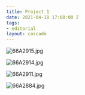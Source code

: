 ```yaml
---
title: Project 1
date: 2021-04-18 17:08:00 Z
tags:
- editorial
layout: cascade
---
```


![66A2915.jpg](/uploads/66A2915.jpg)

<!-- break -->

![66A2914.jpg](/uploads/66A2914.jpg)

<!-- break -->

![66A2911.jpg](/uploads/66A2911.jpg)

<!-- break -->

![66A2884.jpg](/uploads/66A2884.jpg)